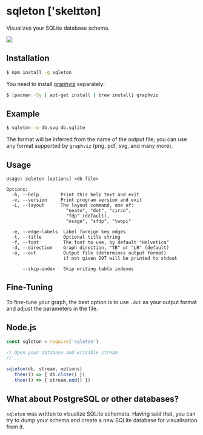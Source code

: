 # sqleton ['skelɪtən]

Visualizes your SQLite database schema.

![](https://raw.githubusercontent.com/inukshuk/sqleton/master/examples/screenshot.png)

## Installation
```bash
$ npm install -g sqleton
```

You need to install [graphviz](http://www.graphviz.org/) separately:
```bash
$ [pacman -Sy | apt-get install | brew install] graphviz
```

## Example
```bash
$ sqleton -o db.svg db.sqlite
```

The format will be inferred from the name of the output file; you
can use any format supported by `graphviz` (png, pdf, svg, and many more).

## Usage

```
Usage: sqleton [options] <db-file>

Options:
  -h, --help        Print this help text and exit
  -v, --version     Print program version and exit
  -L, --layout      The layout command, one of:
                      "neato", "dot", "circo",
                      "fdp" (default),
                      "osage", "sfdp", "twopi"
                              
  -e, --edge-labels  Label foreign key edges
  -t, --title        Optional title string
  -f, --font         The font to use, by default "Helvetica"
  -d, --direction    Graph direction, "TB" or "LR" (default)
  -o, --out          Output file (determines output format)
                     if not given DOT will be printed to stdout

      --skip-index   Skip writing table indexes
```

## Fine-Tuning

To fine-tune your graph, the best option is to use `.dot` as your output
format and adjust the parameters in the file.

## Node.js
```js
const sqleton = require('sqleton')

// Open your database and writable stream
// ....

sqleton(db, stream, options)
  .then(() => { db.close() })
  .then(() => { stream.end() })
```

## What about PostgreSQL or other databases?

`sqleton` was written to visualize SQLite schemata. Having said that,
you can try to dump your schema and create a new SQLite database for
visualisation from it.
